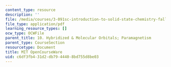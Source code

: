 ```yaml
---
content_type: resource
description: ''
file: /media/courses/3-091sc-introduction-to-solid-state-chemistry-fall-2010/c6df3fb431d2db7944408bd755d8be03_MIT3_091SCF10lec10_iPOD.pdf
file_type: application/pdf
learning_resource_types: []
ocw_type: OCWFile
parent_title: 10. Hybridized & Molecular Orbitals; Paramagnetism
parent_type: CourseSection
resourcetype: Document
title: MIT OpenCourseWare
uid: c6df3fb4-31d2-db79-4440-8bd755d8be03
---
```

